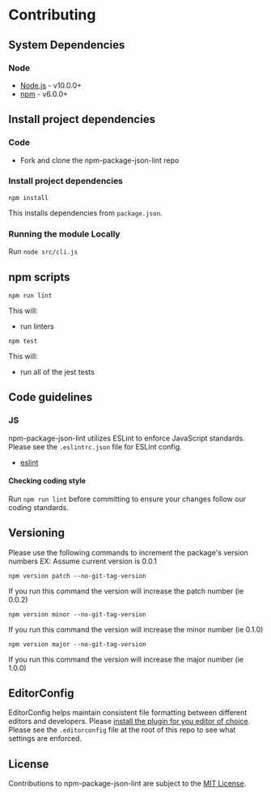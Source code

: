 # Contributing

## System Dependencies

### Node

* [Node.js](https://nodejs.org/) - v10.0.0+
* [npm](https://www.npmjs.com/) - v6.0.0+

## Install project dependencies

### Code

* Fork and clone the npm-package-json-lint repo

### Install project dependencies

`npm install`

This installs dependencies from `package.json`.

### Running the module Locally

Run `node src/cli.js`

## npm scripts

`npm run lint`

This will:

* run linters

`npm test`

This will:

* run all of the jest tests

## Code guidelines

### JS

npm-package-json-lint utilizes ESLint to enforce JavaScript standards. Please see the `.eslintrc.json` file for ESLint config.

* [eslint](https://github.com/eslint/eslint)

#### Checking coding style

Run `npm run lint` before committing to ensure your changes follow our coding standards.

## Versioning

Please use the following commands to increment the package's version numbers
EX: Assume current version is 0.0.1

`npm version patch --no-git-tag-version`

If you run this command the version will increase the patch number (ie 0.0.2)

`npm version minor --no-git-tag-version`

If you run this command the version will increase the minor number (ie 0.1.0)

`npm version major --no-git-tag-version`

If you run this command the version will increase the major number (ie 1.0.0)


## EditorConfig

EditorConfig helps maintain consistent file formatting between different editors and developers. Please [install the plugin for you editor of choice](https://editorconfig.org/#download). Please see the `.editorconfig` file at the root of this repo to see what settings are enforced.

## License

Contributions to npm-package-json-lint are subject to the [MIT License](https://github.com/tclindner/npm-package-json-lint/blob/master/LICENSE).

